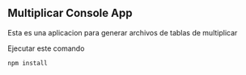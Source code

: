 ## Multiplicar Console App

Esta es una aplicacion para generar archivos
de tablas de multiplicar

Ejecutar este comando

```
npm install
```
